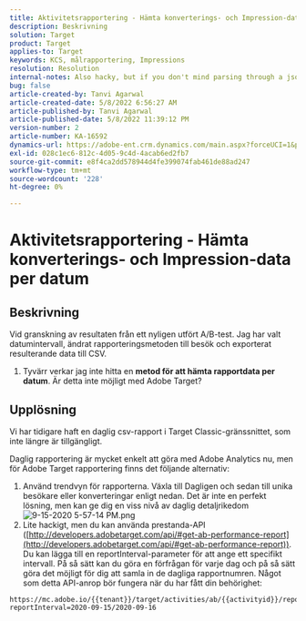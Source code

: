```yaml
---
title: Aktivitetsrapportering - Hämta konverterings- och Impression-data per datum
description: Beskrivning
solution: Target
product: Target
applies-to: Target
keywords: KCS, målrapportering, Impressions
resolution: Resolution
internal-notes: Also hacky, but if you don't mind parsing through a json file for the data, the UI makes a request to get that daily data when you load the trend report above you could grab. If you monitor the network calls it should be one with the file name of performance.at.json.
bug: false
article-created-by: Tanvi Agarwal
article-created-date: 5/8/2022 6:56:27 AM
article-published-by: Tanvi Agarwal
article-published-date: 5/8/2022 11:39:12 PM
version-number: 2
article-number: KA-16592
dynamics-url: https://adobe-ent.crm.dynamics.com/main.aspx?forceUCI=1&pagetype=entityrecord&etn=knowledgearticle&id=8a5720f9-9bce-ec11-a7b5-0022480a8d10
exl-id: 028c1ec6-812c-4d05-9c4d-4acab6ed2fb7
source-git-commit: e8f4ca2dd578944d4fe399074fab461de88ad247
workflow-type: tm+mt
source-wordcount: '228'
ht-degree: 0%

---
```


# Aktivitetsrapportering - Hämta konverterings- och Impression-data per datum

## Beskrivning


Vid granskning av resultaten från ett nyligen utfört A/B-test. Jag har valt datumintervall, ändrat rapporteringsmetoden till besök och exporterat resulterande data till CSV.

1. Tyvärr verkar jag inte hitta en <b>metod för att hämta rapportdata per datum</b>. Är detta inte möjligt med Adobe Target?





## Upplösning


Vi har tidigare haft en daglig csv-rapport i Target Classic-gränssnittet, som inte längre är tillgängligt.



Daglig rapportering är mycket enkelt att göra med Adobe Analytics nu, men för Adobe Target rapportering finns det följande alternativ:

1. Använd trendvyn för rapporterna. Växla till Dagligen och sedan till unika besökare eller konverteringar enligt nedan. Det är inte en perfekt lösning, men kan ge dig en viss nivå av daglig detaljrikedom ![9-15-2020 5-57-14 PM.png](https://experienceleaguecommunities.adobe.com/t5/image/serverpage/image-id/26856iB79D1F7E2EB217FD/image-size/medium?v=1.0&amp;amp;px=400)
2. Lite hackigt, men du kan använda prestanda-API ([http://developers.adobetarget.com/api/#get-ab-performance-report](http://developers.adobetarget.com/api/#get-ab-performance-report)). Du kan lägga till en reportInterval-parameter för att ange ett specifikt intervall. På så sätt kan du göra en förfrågan för varje dag och på så sätt göra det möjligt för dig att samla in de dagliga rapportnumren. Något som detta API-anrop bör fungera när du har fått din behörighet:



```
https://mc.adobe.io/{{tenant}}/target/activities/ab/{{activityid}}/report/performance?reportInterval=2020-09-15/2020-09-16
```
